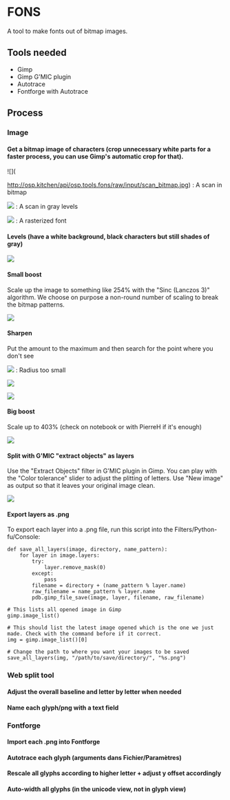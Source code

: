 FONS
====
A tool to make fonts out of bitmap images.

Tools needed
------------
- Gimp
- Gimp G'MIC plugin
- Autotrace
- Fontforge with Autotrace



Process
-------

### Image

#### Get a bitmap image of characters (crop unnecessary white parts for a faster process, you can use Gimp's automatic crop for that).

![](










http://osp.kitchen/api/osp.tools.fons/raw/input/scan_bitmap.jpg)
:    A scan in bitmap

![](
http://osp.kitchen/api/osp.tools.fons/raw/input/scan_gray_1200dpi.jpg)
:    A scan in gray levels

![](
http://osp.kitchen/api/osp.tools.fons/raw/input/rasterized_ospDIN.png)
:    A rasterized font





#### Levels (have a white background, black characters but still shades of gray)

![](
http://osp.kitchen/api/osp.tools.fons/raw/documentation/01-bitmap_levels.png)



#### Small boost 

Scale up the image to something like 254% with the "Sinc (Lanczos 3)" algorithm. We choose on purpose a non-round number of scaling to break the bitmap patterns.

![](
http://osp.kitchen/api/osp.tools.fons/raw/documentation/02-scale-254percent.png)



#### Sharpen

Put the amount to the maximum and then search for the point where you don't see 

![](
http://osp.kitchen/api/osp.tools.fons/raw/documentation/03-sharpen-too_few.png)
:    Radius too small

![](
http://osp.kitchen/api/osp.tools.fons/raw/documentation/03-sharpen-ok.png)

![](
http://osp.kitchen/api/osp.tools.fons/raw/documentation/03-sharpen-too_much.png)



#### Big boost

Scale up to 403% (check on notebook or with PierreH if it's enough)

![](
http://osp.kitchen/api/osp.tools.fons/raw/documentation/04-big_boost.png)




#### Split with G'MIC "extract objects" as layers

Use the "Extract Objects" filter in G'MIC plugin in Gimp. You can play with the "Color tolerance" slider to adjust the plitting of letters.
Use "New image" as output so that it leaves your original image clean.

![](
http://osp.kitchen/api/osp.tools.fons/raw/documentation/05-gmic_extractObjects.png)





#### Export layers as .png

To export each layer into a .png file, run this script into the Filters/Python-fu/Console: 




	def save_all_layers(image, directory, name_pattern):
	    for layer in image.layers:
	        try:
	            layer.remove_mask(0)
	        except: 
	            pass
	        filename = directory + (name_pattern % layer.name)
	        raw_filename = name_pattern % layer.name
	        pdb.gimp_file_save(image, layer, filename, raw_filename)

	# This lists all opened image in Gimp
	gimp.image_list()
	
	# This should list the latest image opened which is the one we just made. Check with the command before if it correct.
	img = gimp.image_list()[0]
	
	# Change the path to where you want your images to be saved
	save_all_layers(img, "/path/to/save/directory/", "%s.png")



### Web split tool

#### Adjust the overall baseline and letter by letter when needed

#### Name each glyph/png with a text field





### Fontforge

#### Import each .png into Fontforge

#### Autotrace each glyph (arguments dans Fichier/Paramètres)

#### Rescale all glyphs according to higher letter + adjust y offset accordingly

#### Auto-width all glyphs (in the unicode view, not in glyph view)


